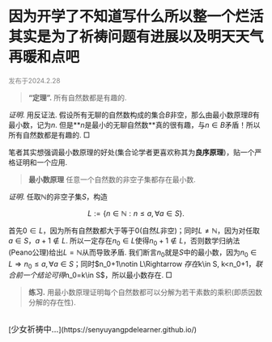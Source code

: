 <style>
.bjimg{
  position: fixed;
  top: 0;
  left: 0;
  width:100%;
height:100%;
min-width: 1000px;
z-index:-10;
zoom: 1;
  background-image: url();
  background-repeat: no-repeat;
  background-size: contain;
  background-position: center 0;
  opacity: 0.3;
  }
</style>
<head>
<script src="https://cdn.mathjax.org/mathjax/latest/MathJax.js?config=TeX-AMS-MML_HTMLorMML" type="text/javascript"></script>
    <script type="text/x-mathjax-config">
        MathJax.Hub.Config({
            tex2jax: {
            skipTags: ['script', 'noscript', 'style', 'textarea', 'pre'],
            inlineMath: [['$','$']]
            }
        });
    </script>
</head>
<div class="bjimg"></div>

# 因为开学了不知道写什么所以整一个烂活其实是为了祈祷问题有进展以及明天天气再暖和点吧

<font size="2" color="grey">发布于2024.2.28</font><br/>
> **“定理”.** 所有自然数都是有趣的.

*证明*. 用反证法. 假设所有无聊的自然数构成的集合$B$非空，那么由最小数原理$B$有最小数，记为$n$. 但是**$n$是最小的无聊自然数**真的很有趣，与$n\in B$矛盾！所以所有自然数都是有趣的. $\Box$

笔者其实想强调最小数原理的好处(集合论学者更喜欢称其为**良序原理**)，贴一个严格证明和一个应用.

> **最小数原理** 任意一个自然数的非空子集都存在最小数.

*证明*. 任取$\mathbb{N}$的非空子集$S$，构造

$$
L:=\{ n\in\mathbb{N}: n\leq a, \forall a\in S\}.
$$

首先$0\in L$，因为所有自然数都大于等于$0$(自然$L$非空)；同时$L\neq \mathbb{N}$，因为对任取$a\in S$，$a+1\notin L$. 所以一定存在$n_0\in L$使得$n_0+1\notin L$，否则数学归纳法(Peano公理)给出$L=\mathbb{N}$从而导致矛盾. 我们断言$n_0$就是$S$中的最小数，因为$n_0\in L\Rightarrow n_0\leq a, \forall a\in S$；同时$n_0+1\notin L\Rightarrow $存在$k\in S, k<n_0+1$，联合前一个结论可得$n_0=k\in S$，所以最小数存在. $\Box$

> **练习.** 用最小数原理证明每个自然数都可以分解为若干素数的乘积(即质因数分解的存在性).

<br/>
[<font size="3">少女祈祷中...</font>](https://senyuyangpdelearner.github.io/)


